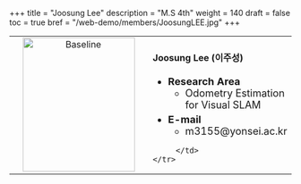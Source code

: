 +++
title = "Joosung Lee"
description = "M.S 4th"
weight = 140
draft = false
toc = true
bref = "/web-demo/members/JoosungLEE.jpg"
+++

<table>
    <tr>
       <td width="280" align="center" valign="top">
          <img alt="Baseline" width="200px" height="240" src="/web-demo/members/JoosungLEE.jpg">
       </td>
       <td>
            <h4>Joosung Lee (이주성)</h4>
            <ul class="member_info">
                <li style="font-size: 18px"><b>Research Area</b>
                    <ul class="interest">
                        <li style="margin-bottom: 5px">Odometry Estimation for Visual SLAM</li>
                    </ul>
                </li>
                <li style="font-size: 18px"><b>E-mail</b>
                    <ul>
                        <li style="margin-bottom: 5px">m3155@yonsei.ac.kr</li>
                    </ul>
                </li>
            </ul>
            
         </td>
    </tr>
</table>
